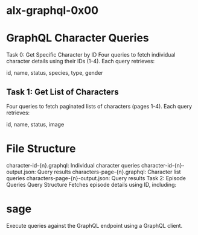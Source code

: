 ﻿# alx-graphql-0x00

# GraphQL Character Queries

Task 0: Get Specific Character by ID
Four queries to fetch individual character details using their IDs (1-4). Each query retrieves:

id,
name,
status,
species,
type,
gender

## Task 1: Get List of Characters

Four queries to fetch paginated lists of characters (pages 1-4). Each query retrieves:

id,
name,
status,
image

# File Structure

character-id-{n}.graphql: Individual character queries
character-id-{n}-output.json: Query results
characters-page-{n}.graphql: Character list queries
characters-page-{n}-output.json: Query results
Task 2: Episode Queries
Query Structure
Fetches episode details using ID, including:

# sage

Execute queries against the GraphQL endpoint using a GraphQL client.

